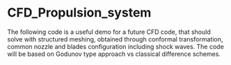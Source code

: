 # CFD_Propulsion_system
The following code is a  useful  demo for a future CFD code, that should solve with structured meshing, obtained through conformal transformation, common nozzle and blades configuration including shock waves. The code will be based on Godunov type approach vs classical difference schemes.

